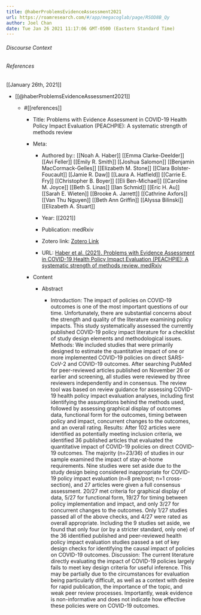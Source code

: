 ```yaml
---
title: @haberProblemsEvidenceAssessment2021
url: https://roamresearch.com/#/app/megacoglab/page/RSOD8B_Qy
author: Joel Chan
date: Tue Jan 26 2021 11:17:06 GMT-0500 (Eastern Standard Time)
---
```




###### Discourse Context



###### References

[[January 26th, 2021]]

- [[@haberProblemsEvidenceAssessment2021]]

    - #[[references]]

        - Title: Problems with Evidence Assessment in COVID-19 Health Policy Impact Evaluation (PEACHPIE): A systematic strength of methods review

        - Meta:

            - Authored by:: [[Noah A. Haber]] [[Emma Clarke-Deelder]] [[Avi Feller]] [[Emily R. Smith]] [[Joshua Salomon]] [[Benjamin MacCormack-Gelles]] [[Elizabeth M. Stone]] [[Clara Bolster-Foucault]] [[Jamie R. Daw]] [[Laura A. Hatfield]] [[Carrie E. Fry]] [[Christopher B. Boyer]] [[Eli Ben-Michael]] [[Caroline M. Joyce]] [[Beth S. Linas]] [[Ian Schmid]] [[Eric H. Au]] [[Sarah E. Wieten]] [[Brooke A. Jarrett]] [[Cathrine Axfors]] [[Van Thu Nguyen]] [[Beth Ann Griffin]] [[Alyssa Bilinski]] [[Elizabeth A. Stuart]]

            - Year: [[2021]]

            - Publication: medRxiv

            - Zotero link: [Zotero Link](zotero://select/items/7_APCTWB4K)

            - URL: [Haber et al. (2021). Problems with Evidence Assessment in COVID-19 Health Policy Impact Evaluation (PEACHPIE): A systematic strength of methods review. medRxiv](https://www.medrxiv.org/content/10.1101/2021.01.21.21250243v2)

        - Content

            - Abstract

                - <p>Introduction: The impact of policies on COVID-19 outcomes is one of the most important questions of our time. Unfortunately, there are substantial concerns about the strength and quality of the literature examining policy impacts. This study systematically assessed the currently published COVID-19 policy impact literature for a checklist of study design elements and methodological issues. Methods: We included studies that were primarily designed to estimate the quantitative impact of one or more implemented COVID-19 policies on direct SARS-CoV-2 and COVID-19 outcomes. After searching PubMed for peer-reviewed articles published on November 26 or earlier and screening, all studies were reviewed by three reviewers independently and in consensus. The review tool was based on review guidance for assessing COVID-19 health policy impact evaluation analyses, including first identifying the assumptions behind the methods used, followed by assessing graphical display of outcomes data, functional form for the outcomes, timing between policy and impact, concurrent changes to the outcomes, and an overall rating. Results: After 102 articles were identified as potentially meeting inclusion criteria, we identified 36 published articles that evaluated the quantitative impact of COVID-19 policies on direct COVID-19 outcomes. The majority (n=23/36) of studies in our sample examined the impact of stay-at-home requirements. Nine studies were set aside due to the study design being considered inappropriate for COVID-19 policy impact evaluation (n=8 pre/post; n=1 cross-section), and 27 articles were given a full consensus assessment. 20/27 met criteria for graphical display of data, 5/27 for functional form, 19/27 for timing between policy implementation and impact, and only 3/27 for concurrent changes to the outcomes. Only 1/27 studies passed all of the above checks, and 4/27 were rated as overall appropriate. Including the 9 studies set aside, we found that only four (or by a stricter standard, only one) of the 36 identified published and peer-reviewed health policy impact evaluation studies passed a set of key design checks for identifying the causal impact of policies on COVID-19 outcomes. Discussion: The current literature directly evaluating the impact of COVID-19 policies largely fails to meet key design criteria for useful inference. This may be partially due to the circumstances for evaluation being particularly difficult, as well as a context with desire for rapid publication, the importance of the topic, and weak peer review processes. Importantly, weak evidence is non-informative and does not indicate how effective these policies were on COVID-19 outcomes.</p>
